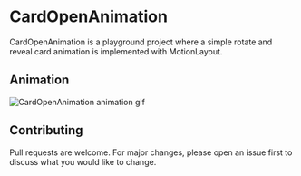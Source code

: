 # CardOpenAnimation

CardOpenAnimation is a playground project where a simple rotate and reveal card animation is implemented with MotionLayout.

## Animation
![CardOpenAnimation animation gif](https://i.imgur.com/YIk7n0f.gif)

## Contributing
Pull requests are welcome. For major changes, please open an issue first to discuss what you would like to change.
